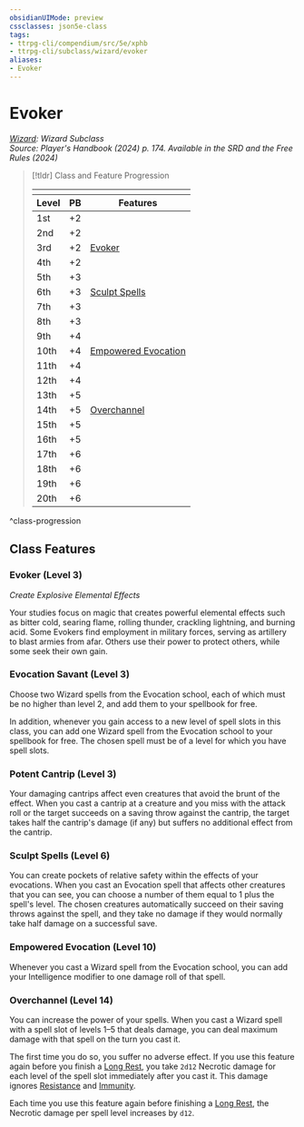 ```yaml
---
obsidianUIMode: preview
cssclasses: json5e-class
tags:
- ttrpg-cli/compendium/src/5e/xphb
- ttrpg-cli/subclass/wizard/evoker
aliases:
- Evoker
---
```

# Evoker
*[Wizard](./wizard-xphb.md): Wizard Subclass*  
*Source: Player's Handbook (2024) p. 174. Available in the <span title='Systems Reference Document (5.2)'>SRD</span> and the Free Rules (2024)*  

> [!tldr] Class and Feature Progression
> 
> <table class="class-progression">
> <thead>
> <tr><th colspan='3'></th></tr>
> <tr class="class-progression"><th class"level">Level</th><th class"pb">PB</th><th class"feature">Features</th></tr>
> </thead><tbody>
> <tr class="class-progression"><td class"level">1st</td><td class"pb">+2</td><td class"feature"></td></tr>
> <tr class="class-progression"><td class"level">2nd</td><td class"pb">+2</td><td class"feature"></td></tr>
> <tr class="class-progression"><td class"level">3rd</td><td class"pb">+2</td><td class"feature"><a href='#Evoker (Level 3)' class='internal-link'>Evoker</a></td></tr>
> <tr class="class-progression"><td class"level">4th</td><td class"pb">+2</td><td class"feature"></td></tr>
> <tr class="class-progression"><td class"level">5th</td><td class"pb">+3</td><td class"feature"></td></tr>
> <tr class="class-progression"><td class"level">6th</td><td class"pb">+3</td><td class"feature"><a href='#Sculpt Spells (Level 6)' class='internal-link'>Sculpt Spells</a></td></tr>
> <tr class="class-progression"><td class"level">7th</td><td class"pb">+3</td><td class"feature"></td></tr>
> <tr class="class-progression"><td class"level">8th</td><td class"pb">+3</td><td class"feature"></td></tr>
> <tr class="class-progression"><td class"level">9th</td><td class"pb">+4</td><td class"feature"></td></tr>
> <tr class="class-progression"><td class"level">10th</td><td class"pb">+4</td><td class"feature"><a href='#Empowered Evocation (Level 10)' class='internal-link'>Empowered Evocation</a></td></tr>
> <tr class="class-progression"><td class"level">11th</td><td class"pb">+4</td><td class"feature"></td></tr>
> <tr class="class-progression"><td class"level">12th</td><td class"pb">+4</td><td class"feature"></td></tr>
> <tr class="class-progression"><td class"level">13th</td><td class"pb">+5</td><td class"feature"></td></tr>
> <tr class="class-progression"><td class"level">14th</td><td class"pb">+5</td><td class"feature"><a href='#Overchannel (Level 14)' class='internal-link'>Overchannel</a></td></tr>
> <tr class="class-progression"><td class"level">15th</td><td class"pb">+5</td><td class"feature"></td></tr>
> <tr class="class-progression"><td class"level">16th</td><td class"pb">+5</td><td class"feature"></td></tr>
> <tr class="class-progression"><td class"level">17th</td><td class"pb">+6</td><td class"feature"></td></tr>
> <tr class="class-progression"><td class"level">18th</td><td class"pb">+6</td><td class"feature"></td></tr>
> <tr class="class-progression"><td class"level">19th</td><td class"pb">+6</td><td class"feature"></td></tr>
> <tr class="class-progression"><td class"level">20th</td><td class"pb">+6</td><td class"feature"></td></tr>
> </tbody></table>

^class-progression


## Class Features

### Evoker (Level 3)

*Create Explosive Elemental Effects*

Your studies focus on magic that creates powerful elemental effects such as bitter cold, searing flame, rolling thunder, crackling lightning, and burning acid. Some Evokers find employment in military forces, serving as artillery to blast armies from afar. Others use their power to protect others, while some seek their own gain.

### Evocation Savant (Level 3)

Choose two Wizard spells from the Evocation school, each of which must be no higher than level 2, and add them to your spellbook for free.

In addition, whenever you gain access to a new level of spell slots in this class, you can add one Wizard spell from the Evocation school to your spellbook for free. The chosen spell must be of a level for which you have spell slots.

### Potent Cantrip (Level 3)

Your damaging cantrips affect even creatures that avoid the brunt of the effect. When you cast a cantrip at a creature and you miss with the attack roll or the target succeeds on a saving throw against the cantrip, the target takes half the cantrip's damage (if any) but suffers no additional effect from the cantrip.

### Sculpt Spells (Level 6)

You can create pockets of relative safety within the effects of your evocations. When you cast an Evocation spell that affects other creatures that you can see, you can choose a number of them equal to 1 plus the spell's level. The chosen creatures automatically succeed on their saving throws against the spell, and they take no damage if they would normally take half damage on a successful save.

### Empowered Evocation (Level 10)

Whenever you cast a Wizard spell from the Evocation school, you can add your Intelligence modifier to one damage roll of that spell.

### Overchannel (Level 14)

You can increase the power of your spells. When you cast a Wizard spell with a spell slot of levels 1–5 that deals damage, you can deal maximum damage with that spell on the turn you cast it.

The first time you do so, you suffer no adverse effect. If you use this feature again before you finish a [Long Rest](Інструменти%20ДМ/CLI/rules/variant-rules/long-rest-xphb.md), you take `2d12` Necrotic damage for each level of the spell slot immediately after you cast it. This damage ignores [Resistance](Інструменти%20ДМ/CLI/rules/variant-rules/resistance-xphb.md) and [Immunity](Інструменти%20ДМ/CLI/rules/variant-rules/immunity-xphb.md).

Each time you use this feature again before finishing a [Long Rest](Інструменти%20ДМ/CLI/rules/variant-rules/long-rest-xphb.md), the Necrotic damage per spell level increases by `d12`.